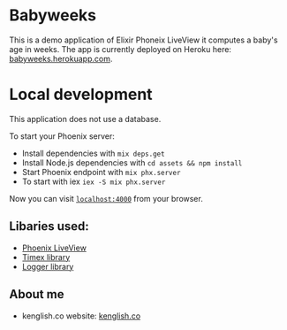 # Babyweeks

This is a demo application of Elixir Phoneix LiveView it computes a baby's age in weeks. The app is currently deployed on Heroku here: [babyweeks.herokuapp.com](https://babyweeks.herokuapp.com).

# Local development

This application does not use a database.

To start your Phoenix server:

  * Install dependencies with `mix deps.get`
  * Install Node.js dependencies with `cd assets && npm install`
  * Start Phoenix endpoint with `mix phx.server`
  * To start with iex `iex -S mix phx.server`

Now you can visit [`localhost:4000`](http://localhost:4000) from your browser.

## Libaries used:
  * [Phoenix LiveView](https://github.com/phoenixframework/phoenix_live_view)
  * [Timex library](https://hexdocs.pm/timex/Timex.html)
  * [Logger library](https://hexdocs.pm/timex/Timex.html)

## About me
  * kenglish.co website: [kenglish.co](http://kenglish.co)
